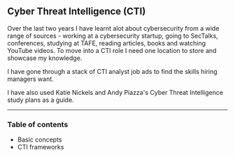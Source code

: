 ## Cyber Threat Intelligence (CTI)

Over the last two years I have learnt alot about cybersecurity from a wide range of sources - working at a cybersecurity startup, going to SecTalks, conferences, studying at TAFE, reading articles, books and watching YouTube videos. To move into a CTI role I need one location to store and showcase my knowledge.

I have gone through a stack of CTI analyst job ads to find the skills hiring managers want.

I have also used Katie Nickels and Andy Piazza's Cyber Threat Intelligence study plans as a guide.

___________________________

### Table of contents

* Basic concepts
* CTI frameworks
